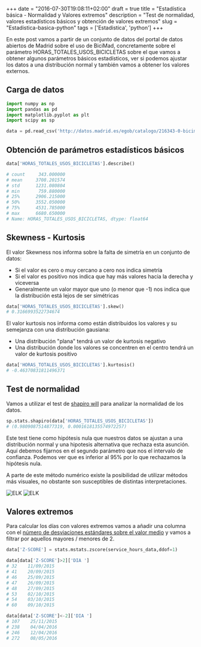 +++
date = "2016-07-30T19:08:11+02:00"
draft = true
title = "Estadística básica - Normalidad y Valores extremos"
description = "Test de normalidad, valores estadísticos básicos y obtención de valores extremos"
slug = "Estadistica-basica-python"
tags = ['Estadistica', 'python']
+++

En este post vamos a partir de un conjunto de datos del portal de datos abiertos de Madrid sobre el uso de BiciMad, concretamente sobre el parámetro HORAS_TOTALES_USOS_BICICLETAS sobre el que vamos a obtener algunos parámetros básicos estadísticos, ver si podemos ajustar los datos a una distribución normal y también vamos a obtener los valores externos.

## Carga de datos

```python
import numpy as np
import pandas as pd
import matplotlib.pyplot as plt
import scipy as sp

data = pd.read_csv('http://datos.madrid.es/egob/catalogo/216343-0-bicimad-disponibilidad.csv', sep=';', thousands='.', decimal=',').dropna()
```

## Obtención de parámetros estadísticos básicos

```python
data['HORAS_TOTALES_USOS_BICICLETAS'].describe()

# count     343.000000
# mean     3708.201574
# std      1231.080804
# min       759.880000
# 25%      2906.215000
# 50%      3552.050000
# 75%      4531.785000
# max      6680.650000
# Name: HORAS_TOTALES_USOS_BICICLETAS, dtype: float64
```

## Skewness - Kurtosis

El valor Skewness nos informa sobre la falta de simetría en un conjunto de datos:

* Si el valor es cero o muy cercano a cero nos indica simetría
* Si el valor es positivo nos indica que hay más valores hacia la derecha y viceversa
* Generalmente un valor mayor que uno (o menor que -1) nos indica que la distribución está lejos de ser simétricas

```python
data['HORAS_TOTALES_USOS_BICICLETAS'].skew()
# 0.3166993522734674
```

El valor kurtosis nos informa como están distribuidos los valores y su semejanza con una distribución gausiana:

* Una distribución "plana" tendrá un valor de kurtosis negativo
* Una distribución donde los valores se concentren en el centro tendrá un valor de kurtosis positivo

```python
data['HORAS_TOTALES_USOS_BICICLETAS'].kurtosis()
# -0.46370831811496371
```

## Test de normalidad

Vamos a utilizar el test de [shapiro will](https://es.wikipedia.org/wiki/Test_de_Shapiro%E2%80%93Wilk) para analizar la normalidad de los datos.

```python
sp.stats.shapiro(data['HORAS_TOTALES_USOS_BICICLETAS'])
# (0.9809087514877319, 0.0001618135574972257)
```

Este test tiene como hipótesis nula que nuestros datos se ajustan a una distribución normal y una hipotesis alternativa que rechaza esta asunción. Aquí debemos fijarnos en el segundo parámetro que nos el intervalo de confianza. Podemos ver que es inferior al 95%
por lo que rechazamos la hipótesis nula.

A parte de este método numérico existe la posibilidad de utilizar métodos más visuales, no obstante son susceptibles de distintas interpretaciones.

![ELK](/images/5_4.png)
![ELK](/images/5_5.png)

## Valores extremos

Para calcular los días con valores extremos vamos a añadir una columna con el [número de desviaciones estándares sobre el valor medio](https://en.wikipedia.org/wiki/Standard_score) y vamos a filtrar por aquellos mayores / menores de 2.

```python
data['Z-SCORE'] = stats.mstats.zscore(service_hours_data,ddof=1)

data[data['Z-SCORE']>2]['DIA ']
# 32    11/09/2015
# 41    20/09/2015
# 46    25/09/2015
# 47    26/09/2015
# 48    27/09/2015
# 53    02/10/2015
# 54    03/10/2015
# 60    09/10/2015

data[data['Z-SCORE']<-2]['DIA ']
# 107    25/11/2015
# 238    04/04/2016
# 246    12/04/2016
# 272    08/05/2016
```
